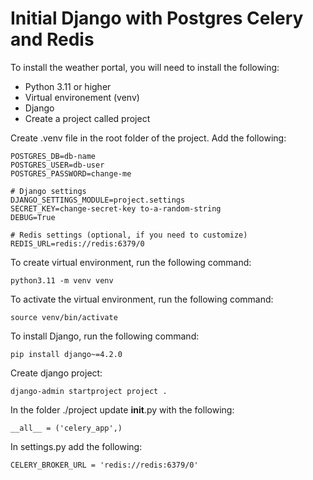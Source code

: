# Initial Django with Postgres Celery and Redis

To install the weather portal, you will need to install the following:

- Python 3.11 or higher
- Virtual environement (venv)
- Django
- Create a project called project

Create .venv file in the root folder of the project. Add the following:

```# PostgreSQL settings
POSTGRES_DB=db-name
POSTGRES_USER=db-user
POSTGRES_PASSWORD=change-me

# Django settings
DJANGO_SETTINGS_MODULE=project.settings
SECRET_KEY=change-secret-key to-a-random-string
DEBUG=True

# Redis settings (optional, if you need to customize)
REDIS_URL=redis://redis:6379/0
```

To create virtual environment, run the following command:

```python3.11 -m venv venv```

To activate the virtual environment, run the following command:

```source venv/bin/activate```

To install Django, run the following command:

```pip install django~=4.2.0```

Create django project:

```django-admin startproject project .```

In the folder ./project update __init__.py with the following:

```from __future__ import absolute_import, unicode_literals
__all__ = ('celery_app',)
```

In settings.py add the following:

```# Example for Redis
CELERY_BROKER_URL = 'redis://redis:6379/0'
```





